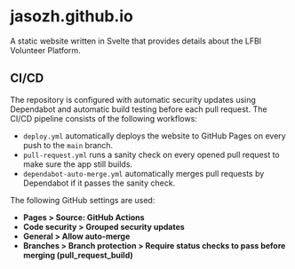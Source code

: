 # jasozh.github.io

A static website written in Svelte that provides details about the LFBI Volunteer Platform.

## CI/CD

The repository is configured with automatic security updates using Dependabot and automatic build testing before each pull request. The CI/CD pipeline consists of the following workflows:

- `deploy.yml` automatically deploys the website to GitHub Pages on every push to the `main` branch.
- `pull-request.yml` runs a sanity check on every opened pull request to make sure the app still builds.
- `dependabot-auto-merge.yml` automatically merges pull requests by Dependabot if it passes the sanity check.

The following GitHub settings are used:

- **Pages > Source: GitHub Actions**
- **Code security > Grouped security updates**
- **General > Allow auto-merge**
- **Branches > Branch protection > Require status checks to pass before merging (pull_request_build)**
